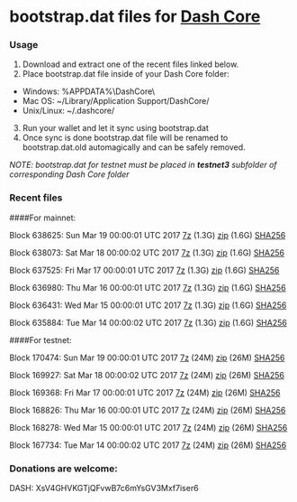 # bootstrap.dat files for [Dash Core](https://www.dash.org)

### Usage

1. Download and extract one of the recent files linked below.
2. Place bootstrap.dat file inside of your Dash Core folder:
 - Windows: %APPDATA%\DashCore\
 - Mac OS: ~/Library/Application Support/DashCore/
 - Unix/Linux: ~/.dashcore/
3. Run your wallet and let it sync using bootstrap.dat
4. Once sync is done bootstrap.dat file will be renamed to bootstrap.dat.old automagically and can be safely removed.

_NOTE: bootstrap.dat for testnet must be placed in **testnet3** subfolder of corresponding Dash Core folder_

### Recent files

####For mainnet:

Block 638625: Sun Mar 19 00:00:01 UTC 2017 [7z](https://transfer.sh/nLcSk/bootstrap.dat.20170319.7z) (1.3G) [zip](https://transfer.sh/m98Nf/bootstrap.dat.20170319.zip) (1.6G) [SHA256](https://transfer.sh/FFTph/sha256.txt)

Block 638073: Sat Mar 18 00:00:02 UTC 2017 [7z](https://transfer.sh/MPOgP/bootstrap.dat.20170318.7z) (1.3G) [zip](https://transfer.sh/KfpkS/bootstrap.dat.20170318.zip) (1.6G) [SHA256](https://transfer.sh/qjR4v/sha256.txt)

Block 637525: Fri Mar 17 00:00:01 UTC 2017 [7z](https://transfer.sh/b7Eqy/bootstrap.dat.20170317.7z) (1.3G) [zip](https://transfer.sh/14yyp5/bootstrap.dat.20170317.zip) (1.6G) [SHA256](https://transfer.sh/vxZP3/sha256.txt)

Block 636980: Thu Mar 16 00:00:01 UTC 2017 [7z](https://transfer.sh/e2WS9/bootstrap.dat.20170316.7z) (1.3G) [zip](https://transfer.sh/Im6jr/bootstrap.dat.20170316.zip) (1.6G) [SHA256](https://transfer.sh/Tecvy/sha256.txt)

Block 636431: Wed Mar 15 00:00:01 UTC 2017 [7z](https://transfer.sh/wc83j/bootstrap.dat.20170315.7z) (1.3G) [zip](https://transfer.sh/FZPuJ/bootstrap.dat.20170315.zip) (1.6G) [SHA256](https://transfer.sh/eYcHI/sha256.txt)

Block 635884: Tue Mar 14 00:00:02 UTC 2017 [7z](https://transfer.sh/BYKJU/bootstrap.dat.20170314.7z) (1.3G) [zip](https://transfer.sh/lxV9d/bootstrap.dat.20170314.zip) (1.6G) [SHA256](https://transfer.sh/hpkfe/sha256.txt)

####For testnet:

Block 170474: Sun Mar 19 00:00:01 UTC 2017 [7z](https://transfer.sh/MrkxC/bootstrap.dat.20170319.7z) (24M) [zip](https://transfer.sh/d0ORG/bootstrap.dat.20170319.zip) (26M) [SHA256](https://transfer.sh/avk0V/sha256.txt)

Block 169927: Sat Mar 18 00:00:02 UTC 2017 [7z](https://transfer.sh/rT0im/bootstrap.dat.20170318.7z) (24M) [zip](https://transfer.sh/RSX2T/bootstrap.dat.20170318.zip) (26M) [SHA256](https://transfer.sh/wPsw1/sha256.txt)

Block 169368: Fri Mar 17 00:00:01 UTC 2017 [7z](https://transfer.sh/OUG4j/bootstrap.dat.20170317.7z) (24M) [zip](https://transfer.sh/16aeG/bootstrap.dat.20170317.zip) (26M) [SHA256](https://transfer.sh/oIw53/sha256.txt)

Block 168826: Thu Mar 16 00:00:01 UTC 2017 [7z](https://transfer.sh/y52DL/bootstrap.dat.20170316.7z) (24M) [zip](https://transfer.sh/TSyjM/bootstrap.dat.20170316.zip) (26M) [SHA256](https://transfer.sh/VApL4/sha256.txt)

Block 168278: Wed Mar 15 00:00:01 UTC 2017 [7z](https://transfer.sh/5N24b/bootstrap.dat.20170315.7z) (24M) [zip](https://transfer.sh/CVXsW/bootstrap.dat.20170315.zip) (26M) [SHA256](https://transfer.sh/uzOCQ/sha256.txt)

Block 167734: Tue Mar 14 00:00:02 UTC 2017 [7z](https://transfer.sh/9UZa9/bootstrap.dat.20170314.7z) (24M) [zip](https://transfer.sh/12k2X4/bootstrap.dat.20170314.zip) (26M) [SHA256](https://transfer.sh/ppn7V/sha256.txt)

### Donations are welcome:

DASH: XsV4GHVKGTjQFvwB7c6mYsGV3Mxf7iser6

